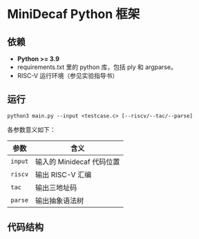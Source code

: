 # MiniDecaf Python 框架

## 依赖

- **Python >= 3.9**
- requirements.txt 里的 python 库，包括 ply 和 argparse。
- RISC-V 运行环境（参见实验指导书）

## 运行

```
python3 main.py --input <testcase.c> [--riscv/--tac/--parse]
```

各参数意义如下：

| 参数 | 含义 |
| --- | --- |
| `input` | 输入的 Minidecaf 代码位置 |
| `riscv` | 输出 RISC-V 汇编 |
| `tac` | 输出三地址码 |
| `parse` | 输出抽象语法树 |

## 代码结构

<!-- ```
minidecaf/
    frontend/       前端（与中端）
        ast/        语法树定义
        lexer/      词法分析
        parser/     语法分析
        type/       类型定义
        symbol/     符号定义
        scope/      作用域定义
        typecheck/  语义分析（符号表构建、类型检查）
        tacgen/     中间代码 TAC 生成
    backend/        后端
        dataflow/   数据流分析
        reg/        寄存器分配
        riscv/      RISC-V 平台相关
    utils/          底层类
        label/      标签定义
        tac/        TAC 定义和基本类
``` -->
